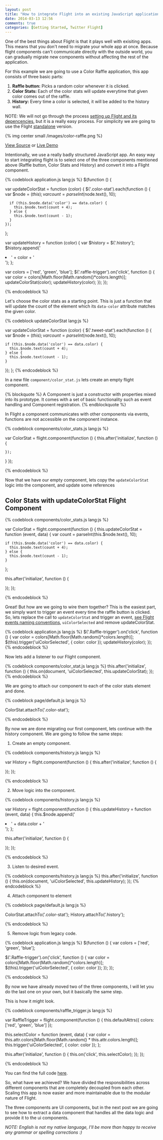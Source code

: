 ```yaml
---
layout: post
title: "How to integrate Flight into an existing JavaScript application"
date: 2014-03-13 12:56
comments: true
categories: [Getting Started, Twitter Flight]
---
```


One of the best things about Flight is that it plays well with exisiting apps. This means that you don't need to migrate your whole app at once.
Because flight components can't communicate directly with the outside world, you can gradually migrate new components without affecting the rest of the application.

For this example we are going to use a Color Raffle application, this app consists of three basic parts:

1. **Raffle button:** Picks a random color whenever it is clicked.
2. **Color Stats:** Each of the color stats will update everytime that given color comes out of the raffle.
3. **History:** Every time a color is selected, it will be added to the history wall.

NOTE: We will not go through the process [setting up Flight and its depencencies](https://github.com/flightjs/flight#installation), but it is a really easy process. For simplicity we are going to use the Flight [standalone](https://github.com/flightjs/flight#standalone-version) version.

{% img center small /images/color-raffle.png %}

[View Source](https://gist.github.com/rogeliog/9519964) or [Live Demo](http://rogeliog.github.io/learn-flight-color-raffle-demo)

<!-- more -->

Intentionally,  we use a really badly structured JavaScript app. An easy way to start integrating flight is to select one of the three components mentioned above (Raffle button, Color Stats and History) and convert it into a Flight component.

{% codeblock application.js lang:js %}
$(function () {

  var updateColorStat = function (color) {
    $('.color-stat').each(function () {
      var $node = $(this);
      var count = parseInt($node.text(), 10);

      if (this.$node.data('color') == data.color) {
        this.$node.text(count + 4);
      } else {
        this.$node.text(count - 1);
      }
    });
  };

  var updateHistory = function (color) {
    var $history = $('.history');
    $history.append('<li>' + color + '</li>');
  };

  var colors = ['red', 'green', 'blue'];
  $('.raffle-trigger').on('click', function () {
    var color = colors[Math.floor(Math.random()*colors.length)];
    updateColorStat(color);
    updateHistory(color);
  });
});

{% endcodeblock %}

Let's choose the color stats as a starting point. This is just a function that will update the count of the element which its `data-color` attribute matches the given color.

{% codeblock updateColorStat lang:js %}

var updateColorStat = function (color) {
  $('.tweet-stat').each(function () {
    var $node = $(this);
    var count = parseInt($node.text(), 10);

    if (this.$node.data('color') == data.color) {
      this.$node.text(count + 4);
    } else {
      this.$node.text(count - 1);
    }
  });
};
{% endcodeblock %}

In a new file `component/color_stat.js` lets create an empty flight component.

{% blockquote %}
A Component is just a constructor with properties mixed into its prototype. It comes with a set of basic functionality such as event handling and Component registration.
{% endblockquote %}

In Flight a component communicates with other components via events, functions are not accessible on the component instance.

{% codeblock components/color_stats.js lang:js %}

var ColorStat = flight.component(function () {
    this.after('initialize', function () {

    });
  }
});

{% endcodeblock %}

Now that we have our empty component, lets copy the `updateColorStat` logic into the component, and update some references

## Color Stats with updateColorStat Flight Component ##

{% codeblock components/color_stats.js lang:js %}

var ColorStat = flight.component(function () {
  this.updateColorStat = function (event, data) {
    var count = parseInt(this.$node.text(), 10);

    if (this.$node.data('color') == data.color) {
      this.$node.text(count + 4);
    } else {
      this.$node.text(count - 1);
    }
  };

  this.after('initialize', function () {

  });
});

{% endcodeblock %}

Great! But how are we going to wire them together? This is the easiest part, we simply want to trigger an event every time the raffle button is clicked.
So, lets replace the call to `updateColorStat` and trigger an event, [see Flight events naming conventions](https://blog.twitter.com/2013/flight-at-tweetdeck), `uiColorSelected` and remove updateColorStat.

{% codeblock application.js lang:js %}
$('.Raffle-trigger').on('click', function () {
  var color = colors[Math.floor(Math.random()*colors.length)];
  $(this).trigger('uiColorSelected', { color: color });
  updateHistory(color);
});
{% endcodeblock %}

Now lets add a listener to our Flight component.

{% codeblock components/color_stat.js lang:js %}
this.after('initialize', function () {
  this.on(document, 'uiColorSelected', this.updateColorStat);
});
{% endcodeblock %}

We are going to attach our component to each of the color stats element and done.

{% codeblock page/default.js lang:js %}

ColorStat.attachTo('.color-stat');

{% endcodeblock %}

By now we are done migrating our first component, lets continue with the history component. We are going to follow the same steps:

1) Create an empty component.

{% codeblock components/history.js lang:js %}

var History = flight.component(function () {
  this.after('initialize', function () {

  });
});

{% endcodeblock %}

2) Move logic into the component.

{% codeblock components/history.js lang:js %}

var History = flight.component(function () {
  this.updateHistory = function (event, data) {
    this.$node.append('<li>' + data.color + '</li>');
  };

  this.after('initialize', function () {

  });
});

{% endcodeblock %}

3) Listen to desired event.

{% codeblock components/history.js lang:js %}
  this.after('initialize', function () {
    this.on(document, 'uiColorSelected', this.updateHistory);
  });
{% endcodeblock %}

4) Attach component to element

{% codeblock page/default.js lang:js %}

ColorStat.attachTo('.color-stat');
History.attachTo('.history');

{% endcodeblock %}

5) Remove logic from legacy code.

{% codeblock application.js lang:js %}
$(function () {
  var colors = ['red', 'green', 'blue'];

  $('.Raffle-trigger').on('click', function () {
    var color = colors[Math.floor(Math.random()*colors.length)];
    $(this).trigger('uiColorSelected', { color: color });
  });
});

{% endcodeblock %}

By now we have already moved two of the three components, I will let you do the last one on your own, but it basically the same step.

This is how it might look.

{% codeblock components/raffle_trigger.js lang:js %}

var RaffleTrigger = flight.component(function () {
  this.defaultAttrs({
    colors: ['red', 'green', 'blue']
  });

  this.selectColor = function (event, data) {
    var color = this.attr.colors[Math.floor(Math.random() * this.attr.colors.length)];
    this.trigger('uiColorSelected', { color: color });
  };

  this.after('initialize', function () {
    this.on('click', this.selectColor);
  });
});

{% endcodeblock %}

You can find the full code [here](https://gist.github.com/rogeliog/9519964).

So, what have we achieved? We have divided the responsibilities across different components that are completely decoupled from each other. Scaling this app is now easier and more maintainable due to the modular nature of Flight.

The three components are UI components, but in the next post we are going to see how to extract a data component that handles all the data logic and provide it to the ui components.

*NOTE: English is not my native language, I'll be more than happy to receive any grammar or spelling corrections :)*

